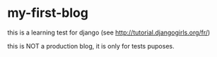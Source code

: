 # my-first-blog
this is a learning test for django (see http://tutorial.djangogirls.org/fr/)

this is NOT a production blog, it is only for tests puposes.
